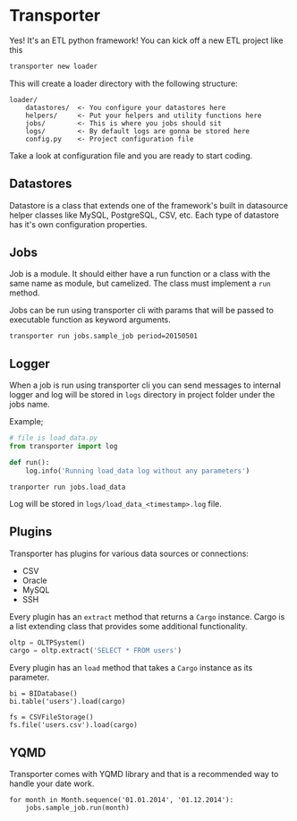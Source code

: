 # Transporter

Yes! It's an ETL python framework!
You can kick off a new ETL project like this
```python
transporter new loader 
```
This will create a loader directory with the following structure:
```
loader/
    datastores/  <- You configure your datastores here
    helpers/     <- Put your helpers and utility functions here
    jobs/        <- This is where you jobs should sit
    logs/        <- By default logs are gonna be stored here
    config.py    <- Project configuration file
```

Take a look at configuration file and you are ready to start coding.

## Datastores
Datastore is a class that extends one of the framework's built in datasource helper classes like MySQL, PostgreSQL, CSV, etc.
Each type of datastore has it's own configuration properties.

## Jobs
Job is a module. It should either have a run function or a class with the same name as module, but camelized. The class must
implement a `run` method.

Jobs can be run using transporter cli with params that will be passed to executable function as keyword arguments.
```
transporter run jobs.sample_job period=20150501
```

## Logger
When a job is run using transporter cli you can send messages to internal logger and log will be stored in `logs` directory
in project folder under the jobs name.

Example;
```python
# file is load_data.py
from transporter import log

def run():
    log.info('Running load_data log without any parameters')
```

```
tranporter run jobs.load_data
```
Log will be stored in `logs/load_data_<timestamp>.log` file.

## Plugins
Transporter has plugins for various data sources or connections:
- CSV
- Oracle
- MySQL
- SSH

Every plugin has an `extract` method that returns a `Cargo` instance. Cargo is a list extending class that provides some
additional functionality.

```python
oltp = OLTPSystem()
cargo = oltp.extract('SELECT * FROM users')
```

Every plugin has an `load` method that takes a `Cargo` instance as its parameter.

```
bi = BIDatabase()
bi.table('users').load(cargo)

fs = CSVFileStorage()
fs.file('users.csv').load(cargo)
```

## YQMD
Transporter comes with YQMD library and that is a recommended way to handle your date work.
```
for month in Month.sequence('01.01.2014', '01.12.2014'):
    jobs.sample_job.run(month)
```
